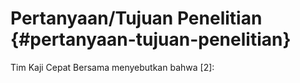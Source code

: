 # Pertanyaan/Tujuan Penelitian {#pertanyaan-tujuan-penelitian}

Tim Kaji Cepat Bersama menyebutkan bahwa [2]: